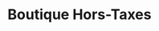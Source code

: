 ---
title: "Boutique Hors-Taxes"
url: /philipsburg/boutique-hors-taxes-route-133/
shop: Spirituosen
---